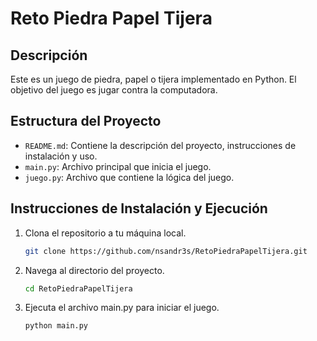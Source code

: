 # Reto Piedra Papel Tijera

## Descripción

Este es un juego de piedra, papel o tijera implementado en Python. El objetivo del juego es jugar contra la computadora.

## Estructura del Proyecto

- `README.md`: Contiene la descripción del proyecto, instrucciones de instalación y uso.
- `main.py`: Archivo principal que inicia el juego.
- `juego.py`: Archivo que contiene la lógica del juego.

## Instrucciones de Instalación y Ejecución

1. Clona el repositorio a tu máquina local.
   ```bash
   git clone https://github.com/nsandr3s/RetoPiedraPapelTijera.git
    ```
 2. Navega al directorio del proyecto.
    ```bash
    cd RetoPiedraPapelTijera
    ```
3. Ejecuta el archivo main.py para iniciar el juego.
    ```bash
    python main.py
    ```
